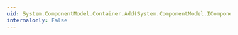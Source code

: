```yaml
---
uid: System.ComponentModel.Container.Add(System.ComponentModel.IComponent)
internalonly: False
---
```

